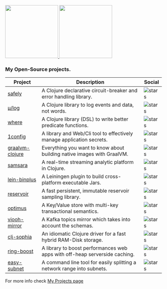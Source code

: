 <a href="https://github.com/BrunoBonacci">
  <img height="170px" src="https://github-readme-stats.vercel.app/api?username=BrunoBonacci&count_private=true&show_icons=true" />
</a>
<a href="https://github.com/BrunoBonacci">
  <img height="170px" src="https://github-readme-stats.vercel.app/api/top-langs/?username=BrunoBonacci&layout=compact&show_icons=true&hide=html,css" />
</a>

### My Open-Source projects.

| Project                                                            | Description                                                                | Social                                                                                  |
|--------------------------------------------------------------------|----------------------------------------------------------------------------|-----------------------------------------------------------------------------------------|
| [safely         ](https://github.com/BrunoBonacci/safely)          | A Clojure declarative circuit-breaker and error handling library.          | ![stars](https://img.shields.io/github/stars/BrunoBonacci/safely?style=social)          |
| [μ/log          ](https://github.com/BrunoBonacci/mulog)           | A Clojure library to log events and data, not words.                       | ![stars](https://img.shields.io/github/stars/BrunoBonacci/mulog?style=social)           |
| [where          ](https://github.com/BrunoBonacci/where)           | A Clojure library (DSL) to write better predicate functions.               | ![stars](https://img.shields.io/github/stars/BrunoBonacci/where?style=social)           |
| [1config        ](https://github.com/BrunoBonacci/1config)         | A library and Web/Cli tool to effectively manage application secrets.      | ![stars](https://img.shields.io/github/stars/BrunoBonacci/1config?style=social)         |
| [graalvm-clojure](https://github.com/BrunoBonacci/graalvm-clojure) | Everything you want to know about building native images with GraalVM.     | ![stars](https://img.shields.io/github/stars/BrunoBonacci/graalvm-clojure?style=social) |
| [samsara        ](https://github.com/samsara/samsara)              | A real-time streaming analytic platform in Clojure.                        | ![stars](https://img.shields.io/github/stars/samsara/samsara?style=social)              |
| [lein-binplus   ](https://github.com/BrunoBonacci/lein-binplus)    | A Leiningen plugin to build cross-platform executable Jars.                | ![stars](https://img.shields.io/github/stars/BrunoBonacci/lein-binplus?style=social)    |
| [reservoir      ](https://github.com/BrunoBonacci/reservoir)       | A fast persistent, immutable reservoir sampling library.                   | ![stars](https://img.shields.io/github/stars/BrunoBonacci/reservoir?style=social)       |
| [optimus        ](https://github.com/BrunoBonacci/optimus)         | A Key/Value store with multi-key transactional semantics.                  | ![stars](https://img.shields.io/github/stars/BrunoBonacci/optimus?style=social)         |
| [viooh-mirror   ](https://github.com/BrunoBonacci/viooh-mirror)    | A Kafka topics mirror which takes into account the schemas.                | ![stars](https://img.shields.io/github/stars/BrunoBonacci/viooh-mirror?style=social)    |
| [clj-sophia     ](https://github.com/BrunoBonacci/clj-sophia)      | An idiomatic Clojure driver for a fast hybrid RAM-Disk storage.            | ![stars](https://img.shields.io/github/stars/BrunoBonacci/clj-sophia?style=social)      |
| [ring-boost     ](https://github.com/BrunoBonacci/ring-boost)      | A library to boost performances web apps with off-heap serverside caching. | ![stars](https://img.shields.io/github/stars/BrunoBonacci/ring-boost?style=social)      |
| [easy-subnet     ](https://github.com/BrunoBonacci/easy-subnet)    | A command line tool for easily splitting a network range into subnets.     | ![stars](https://img.shields.io/github/stars/BrunoBonacci/easy-subnet?style=social)     |

For more info check [My Projects page](./my-projects.md)
